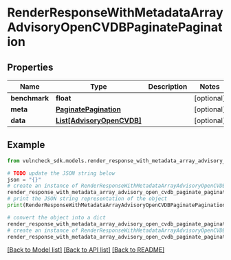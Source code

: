 # RenderResponseWithMetadataArrayAdvisoryOpenCVDBPaginatePagination


## Properties

Name | Type | Description | Notes
------------ | ------------- | ------------- | -------------
**benchmark** | **float** |  | [optional] 
**meta** | [**PaginatePagination**](PaginatePagination.md) |  | [optional] 
**data** | [**List[AdvisoryOpenCVDB]**](AdvisoryOpenCVDB.md) |  | [optional] 

## Example

```python
from vulncheck_sdk.models.render_response_with_metadata_array_advisory_open_cvdb_paginate_pagination import RenderResponseWithMetadataArrayAdvisoryOpenCVDBPaginatePagination

# TODO update the JSON string below
json = "{}"
# create an instance of RenderResponseWithMetadataArrayAdvisoryOpenCVDBPaginatePagination from a JSON string
render_response_with_metadata_array_advisory_open_cvdb_paginate_pagination_instance = RenderResponseWithMetadataArrayAdvisoryOpenCVDBPaginatePagination.from_json(json)
# print the JSON string representation of the object
print(RenderResponseWithMetadataArrayAdvisoryOpenCVDBPaginatePagination.to_json())

# convert the object into a dict
render_response_with_metadata_array_advisory_open_cvdb_paginate_pagination_dict = render_response_with_metadata_array_advisory_open_cvdb_paginate_pagination_instance.to_dict()
# create an instance of RenderResponseWithMetadataArrayAdvisoryOpenCVDBPaginatePagination from a dict
render_response_with_metadata_array_advisory_open_cvdb_paginate_pagination_from_dict = RenderResponseWithMetadataArrayAdvisoryOpenCVDBPaginatePagination.from_dict(render_response_with_metadata_array_advisory_open_cvdb_paginate_pagination_dict)
```
[[Back to Model list]](../README.md#documentation-for-models) [[Back to API list]](../README.md#documentation-for-api-endpoints) [[Back to README]](../README.md)


